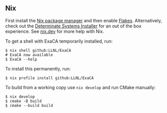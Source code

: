 ## Nix

First install the [Nix package manager][NIX] and then enable [Flakes][Flakes].
Alternatively, check out the [Determinate Systems Installer][Determinate] for
an out of the box experience. See [nix.dev][nix.dev] for more help with Nix.

To get a shell with ExaCA temporarily installed, run:

    $ nix shell github:LLNL/ExaCA
    # ExaCA now available
    $ ExaCA --help

To install this permanently, run:

    $ nix profile install github:LLNL/ExaCA

To build from a working copy use `nix develop` and run CMake manually:

    $ nix develop
    $ cmake -B build
    $ cmake --build build

[NIX]: https://nixos.org/download.html
[Flakes]: https://nixos.wiki/wiki/Flakes
[nix.dev]: https://nix.dev
[Determinate]: https://github.com/DeterminateSystems/nix-installer
